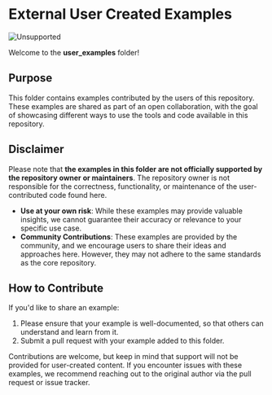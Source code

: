 # External User Created Examples

![Unsupported](https://img.shields.io/badge/status-unsupported-red)

Welcome to the **user_examples** folder!

## Purpose

This folder contains examples contributed by the users of this repository. These examples are shared as part of an open collaboration, with the goal of showcasing different ways to use the tools and code available in this repository.

## Disclaimer

Please note that **the examples in this folder are not officially supported by the repository owner or maintainers**. The repository owner is not responsible for the correctness, functionality, or maintenance of the user-contributed code found here.

- **Use at your own risk**: While these examples may provide valuable insights, we cannot guarantee their accuracy or relevance to your specific use case.
- **Community Contributions**: These examples are provided by the community, and we encourage users to share their ideas and approaches here. However, they may not adhere to the same standards as the core repository.

## How to Contribute

If you'd like to share an example:
1. Please ensure that your example is well-documented, so that others can understand and learn from it.
2. Submit a pull request with your example added to this folder.

Contributions are welcome, but keep in mind that support will not be provided for user-created content. If you encounter issues with these examples, we recommend reaching out to the original author via the pull request or issue tracker.

